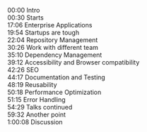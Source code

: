 00:00 Intro  
00:30 Starts  
17:06 Enterprise Applications  
19:54 Startups are tough  
22:04 Repository Management  
30:26 Work with different team  
35:10 Dependency Management  
39:12 Accessibility and Browser compatibility  
42:26 SEO  
44:17 Documentation and Testing  
48:19 Reusability  
50:18 Performance Optimization  
51:15 Error Handling  
54:29 Talks continued  
59:32 Another point  
1:00:08 Discussion

